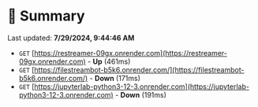 # 📖 Summary
Last updated: **7/29/2024, 9:44:46 AM**

- `GET` [https://restreamer-09gx.onrender.com](https://restreamer-09gx.onrender.com) - **Up** (461ms)
- `GET` [https://filestreambot-b5k6.onrender.com/](https://filestreambot-b5k6.onrender.com/) - **Down** (171ms)
- `GET` [https://jupyterlab-python3-12-3.onrender.com](https://jupyterlab-python3-12-3.onrender.com) - **Down** (191ms)
